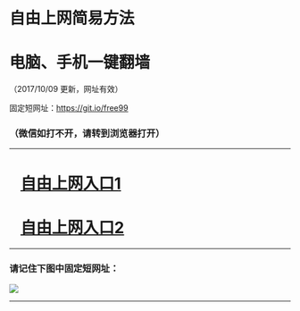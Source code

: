 ﻿# 自由上网简易方法

# 电脑、手机一键翻墙

（2017/10/09 更新，网址有效）

固定短网址：https://git.io/free99

### （微信如打不开，请转到浏览器打开）


***





# &nbsp;&nbsp; <a href="http://ft787920604.fwq-tz-1001.info/fwqtz01.html?t=10090019452 " target="_blank">自由上网入口1</a>
# &nbsp;&nbsp; <a href="http://ft104951512.fwq-tz-1002.info/fwqtz02.html?t=100900129455 " target="_blank">自由上网入口2</a>
***

### 请记住下图中固定短网址：

<img src="https://s3-us-west-2.amazonaws.com/fwq-1001/yjfq-20170905okok.png" /> 


***

